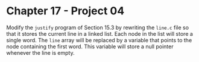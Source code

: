 # Chapter 17 - Project 04

Modify the `justify` program of Section 15.3 by rewriting the `line.c` file so that it stores the current line in a linked list. Each node in the list will store a single word. The `line` array will be replaced by a variable that points to the node containing the first word. This variable will store a null pointer whenever the line is empty.

